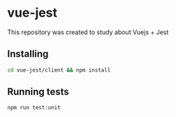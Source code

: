 # vue-jest
This repository was created to study about Vuejs + Jest

## Installing

```bash
cd vue-jest/client && npm install
```

## Running tests

```bash
npm run test:unit
```
